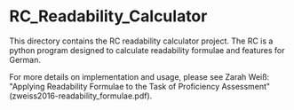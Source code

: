 # RC_Readability_Calculator
This directory contains the RC readability calculator project. The RC is a python program designed to calculate readability formulae and features for German.

For more details on implementation and usage, please see Zarah Weiß: "Applying Readability Formulae to the Task of Proficiency Assessment" (zweiss2016-readability_formulae.pdf).
